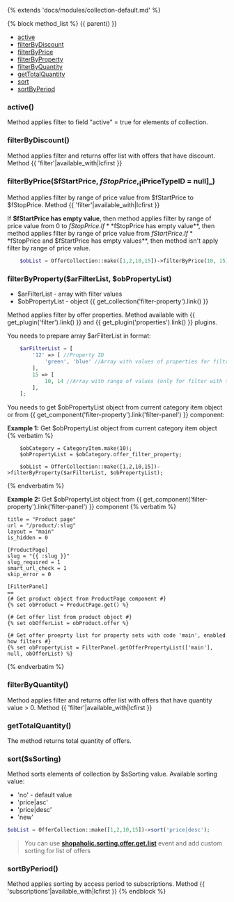 {% extends 'docs/modules/collection-default.md' %}

{% block method_list %}
{{ parent() }}

* [active](#active)
* [filterByDiscount](#filterbydiscount)
* [filterByPrice](#filterbypricefstartprice-fstopprice-ipricetypeid-null)
* [filterByProperty](#filterbypropertyarfilterlist-obpropertylist)
* [filterByQuantity](#filterbyquantity)
* [getTotalQuantity](#gettotalquantity)
* [sort](#sortssorting)
* [sortByPeriod](#sortbyperiod)

### active()

Method applies filter to field "active" = true  for elements of collection.

### filterByDiscount()

Method applies filter and returns offer list with offers that have discount.
Method {{ 'filter'|available_with|lcfirst }}

### filterByPrice($fStartPrice, $fStopPrice, _[$iPriceTypeID = null]_)

Method applies filter by range of price value from $fStartPrice to $fStopPrice.
Method {{ 'filter'|available_with|lcfirst }}

If **$fStartPrice has empty value**, then method applies filter by range of price value from 0 to $fStopPrice.
If **$fStopPrice has empty value**, then method applies filter by range of price value from $fStartPrice.
If **$fStopPrice and $fStartPrice has empty values**, then method isn't  apply filter by range of price value.

```php
    $obList = OfferCollection::make([1,2,10,15])->filterByPrice(10, 15);
```

### filterByProperty($arFilterList, $obPropertyList)
  * $arFilterList - array with filter values
  * $obPropertyList - object {{ get_collection('filter-property').link() }}

Method applies filter by offer properties.
Method available with {{ get_plugin('filter').link() }} and {{ get_plugin('properties').link() }} plugins.

You needs to prepare array $arFilterList in format:
```php
    $arFilterList = [
        '12' => [ //Property ID
            'green', 'blue' //Array with values of properties for filtration
        ],
        15 => [
            10, 14 //Array with range of values (only for filter with type 'between')
        ],
    ];
```

You needs to get $obPropertyList object from current category item object or from {{ get_component('filter-property').link('filter-panel') }} component:

**Example 1:** Get $obPropertyList object from current category item object
{% verbatim %}
```twig
    $obCategory = CategoryItem.make(10);
    $obPropertyList = $obCategory.offer_filter_property;
    
    $obList = OfferCollection::make([1,2,10,15])->filterByProperty($arFilterList, $obPropertyList);
```
{% endverbatim %}

**Example 2:** Get $obPropertyList object from {{ get_component('filter-property').link('filter-panel') }} component
{% verbatim %}
```twig
title = "Product page"
url = "/product/:slug"
layout = "main"
is_hidden = 0

[ProductPage]
slug = "{{ :slug }}"
slug_required = 1
smart_url_check = 1
skip_error = 0

[FilterPanel]
==
{# Get product object from ProductPage component #}
{% set obProduct = ProductPage.get() %}

{# Get offer list from product object #}
{% set obOfferList = obProduct.offer %}

{# Get offer proeprty list for property sets with code 'main', enabled how filters #}
{% set obPropertyList = FilterPanel.getOfferPropertyList(['main'], null, obOfferList) %}
```
{% endverbatim %}

### filterByQuantity()

Method applies filter and returns offer list with offers that have quantity value > 0.
Method {{ 'filter'|available_with|lcfirst }}

### getTotalQuantity()

The method returns total quantity of offers.

### sort($sSorting)

Method sorts elements of collection by $sSorting value.
Available sorting value:
* 'no' - default value
* 'price|asc'
* 'price|desc'
* 'new'
```php
$obList = OfferCollection::make([1,2,10,15])->sort('price|desc');
```

> You can use [**shopaholic.sorting.offer.get.list**](modules/offer/event/event.md#shopaholicsortingoffergetlist) event and add custom sorting for list of offers

### sortByPeriod()

Method applies sorting by access period to subscriptions.
Method {{ 'subscriptions'|available_with|lcfirst }}
{% endblock %}